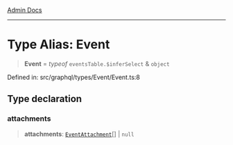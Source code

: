 [Admin Docs](/)

***

# Type Alias: Event

> **Event** = *typeof* `eventsTable.$inferSelect` & `object`

Defined in: src/graphql/types/Event/Event.ts:8

## Type declaration

### attachments

> **attachments**: [`EventAttachment`](../../../EventAttachment/EventAttachment/type-aliases/EventAttachment.md)[] \| `null`
